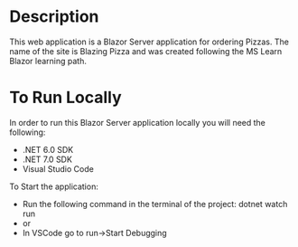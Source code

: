 # Description

This web application is a Blazor Server application for ordering Pizzas. The name of the site is Blazing Pizza and was created following the MS Learn Blazor learning path.

# To Run Locally

In order to run this Blazor Server application locally you will need the following:

- .NET 6.0 SDK
- .NET 7.0 SDK
- Visual Studio Code

To Start the application:

- Run the following command in the terminal of the project: dotnet watch run
- or
- In VSCode go to run->Start Debugging

